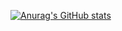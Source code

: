 [![Anurag's GitHub stats](https://github-readme-stats.vercel.app/api?username=c0lded&show_icons=true&theme=radical)](https://github.com/c0lded/)
